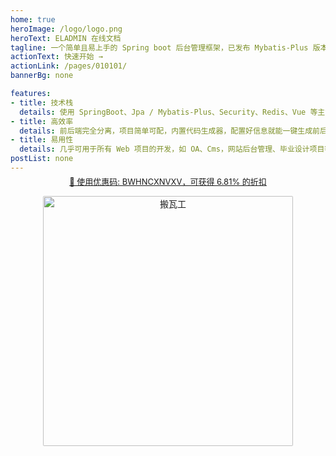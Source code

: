 ```yaml
---
home: true
heroImage: /logo/logo.png
heroText: ELADMIN 在线文档
tagline: 一个简单且易上手的 Spring boot 后台管理框架，已发布 Mybatis-Plus 版本
actionText: 快速开始 →
actionLink: /pages/010101/
bannerBg: none

features:
- title: 技术栈
  details: 使用 SpringBoot、Jpa / Mybatis-Plus、Security、Redis、Vue 等主流技术开发。
- title: 高效率
  details: 前后端完全分离，项目简单可配，内置代码生成器，配置好信息就能一键生成前后端代码。
- title: 易用性
  details: 几乎可用于所有 Web 项目的开发，如 OA、Cms，网站后台管理、毕业设计项目等。
postList: none
---
```


<div style="margin-top: -10px;padding: 0">
    <p align="center" style="color: #999;font-size: 13px;cursor: pointer;">
     <a href="/pages/040101/">
        🎉 使用优惠码: BWHNCXNVXV，可获得 6.81% 的折扣
     </a>
    </p>
    <p align="center">
      <a href="https://bwhstock.in" target="_blank">
        <img src="/images/banner/side.jpeg" alt="搬瓦工" style="width: 400px;border-radius: 2px;;">
      </a>
    </p>
</div>
